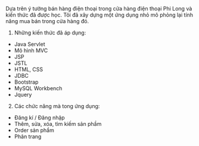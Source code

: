 Dựa trên ý tưởng bán hàng điện thoại trong cửa hàng điện thoại Phi Long và kiến thức đã được học. Tôi đã xây dựng một ứng dụng nhỏ mô phỏng lại tính năng mua bán trong cửa hàng đó.

1. Những kiến thức đã áp dụng:
 - Java Servlet
 - Mô hình MVC
 - JSP
 - JSTL
 - HTML, CSS
 - JDBC
 - Bootstrap
 - MySQL Workbench
 - Jquery
2. Các chức năng mà tong ứng dụng:
 - Đăng kí / Đăng nhập
 - Thêm, sửa, xóa, tìm kiếm sản phầm
 - Order sản phẩm
 - Phân trang
